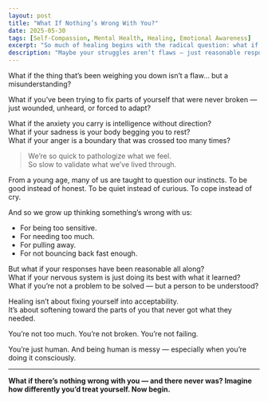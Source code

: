```yaml
---
layout: post
title: "What If Nothing’s Wrong With You?"
date: 2025-05-30
tags: [Self-Compassion, Mental Health, Healing, Emotional Awareness]
excerpt: "So much of healing begins with the radical question: what if I’m not broken, just deeply misunderstood — even by myself?"
description: "Maybe your struggles aren’t flaws — just reasonable responses to unmet needs. This post invites you to question the belief that something’s wrong with you at all."
---
```


What if the thing that’s been weighing you down isn’t a flaw… but a misunderstanding?

What if you’ve been trying to fix parts of yourself that were never broken — just wounded, unheard, or forced to adapt?

What if the anxiety you carry is intelligence without direction?  
What if your sadness is your body begging you to rest?  
What if your anger is a boundary that was crossed too many times?

> We’re so quick to pathologize what we feel.  
> So slow to validate what we’ve lived through.

From a young age, many of us are taught to question our instincts. To be good instead of honest. To be quiet instead of curious. To cope instead of cry.

And so we grow up thinking something’s wrong with us:
- For being too sensitive.  
- For needing too much.  
- For pulling away.  
- For not bouncing back fast enough.

But what if your responses have been reasonable all along?  
What if your nervous system is just doing its best with what it learned?  
What if you’re not a problem to be solved — but a person to be understood?

Healing isn’t about fixing yourself into acceptability.  
It’s about softening toward the parts of you that never got what they needed.

You’re not too much. You’re not broken. You’re not failing.

You’re just human. And being human is messy — especially when you’re doing it consciously.

---

**What if there’s nothing wrong with you — and there never was? Imagine how differently you’d treat yourself. Now begin.**

